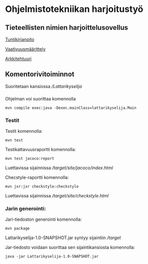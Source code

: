 # Ohjelmistotekniikan harjoitustyö

## Tieteellisten nimien harjoittelusovellus

[Tuntikirjanpito](https://github.com/Maunaator/ot-harjoitustyo/blob/master/dokumentaatio/tuntikirjanpito.md)

[Vaativuusmäärittely](https://github.com/Maunaator/ot-harjoitustyo/blob/master/dokumentaatio/vaatimusmaarittely.md)

[Arkkitehtuuri](https://github.com/Maunaator/ot-harjoitustyo/blob/master/dokumentaatio/arkkitehtuuri.md)

## Komentorivitoiminnot

Suoritetaan kansiossa _/Lattarikyselija_

###
Ohjelman voi suorittaa komennolla
```
mvn compile exec:java -Dexec.mainClass=lattarikyselija.Main
```
### Testit

Testit komennolla:
```
mvn test
```
Testikattavuusraportti komennolla:
```
mvn test jacoco:report
```
Luettavissa sijainnissa _/target/site/jacoco/index.html_

Checstyle-raportti komennolla:
```
mvn jxr:jxr checkstyle:checkstyle
```
Luettavissa sijainnissa _/target/site/checkstyle.html_

### Jarin generointi:
Jari-tiedoston generointi komennolla:
```
mvn package
```
Lattarikyselija-1.0-SNAPSHOT.jar syntyy sijaintiin _/target_

Jar-tiedosto voidaan suorittaa sen sijaintikansiosta komennolla:
```
java -jar Lattarikyselija-1.0-SNAPSHOT.jar
```
